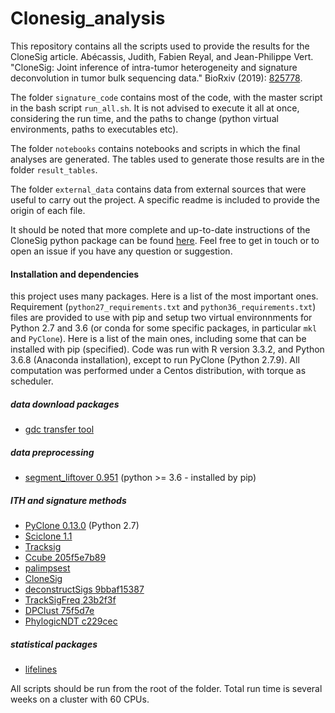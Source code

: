 # Clonesig_analysis
This repository contains all the scripts used to provide the results for the CloneSig article.
Abécassis, Judith, Fabien Reyal, and Jean-Philippe Vert. "CloneSig: Joint inference of intra-tumor heterogeneity and signature deconvolution in tumor bulk sequencing data." BioRxiv (2019): [825778](https://www.biorxiv.org/content/10.1101/825778v2).


The folder ```signature_code``` contains most of the code, with the master script in the bash script ```run_all.sh```. It is not advised to execute it all at once, considering the run time, and the paths to change (python virtual environments, paths to executables etc).

The folder ```notebooks``` contains notebooks and scripts in which the final analyses are generated. The tables used to generate those results are in the folder ```result_tables```.

The folder ```external_data``` contains data from external sources that were useful to carry out the project. A specific readme is included to provide the origin of each file.

It should be noted that more complete and up-to-date instructions of the CloneSig python package can be found [here](https://github.com/judithabk6/clonesig). Feel free to get in touch or to open an issue if you have any question or suggestion.


#### Installation and dependencies
this project uses many packages. Here is a list of the most important ones. Requirement (```python27_requirements.txt``` and ```python36_requirements.txt```) files are provided to use with pip and setup two virtual environnments for Python 2.7 and 3.6 (or conda for some specific packages, in particular ```mkl``` and ```PyClone```). Here is a list of the main ones, including some that can be installed with pip (specified). Code was run with R version 3.3.2, and Python 3.6.8 (Anaconda installation), except to run PyClone (Python 2.7.9). All computation was performed under a Centos distribution, with torque as scheduler.

##### data download packages
- [gdc transfer tool](https://gdc.cancer.gov/access-data/gdc-data-transfer-tool)

##### data preprocessing
- [segment_liftover 0.951](https://pypi.org/project/segment-liftover/) (python >= 3.6 - installed by pip)

##### ITH and signature methods
- [PyClone 0.13.0](https://bitbucket.org/aroth85/pyclone/wiki/Installation) (Python 2.7)
- [Sciclone 1.1](https://github.com/genome/sciclone)
- [Tracksig](https://github.com/morrislab/TrackSig)
- [Ccube 205f5e7b89](https://github.com/keyuan/ccube/tree/205f5e7b895fd302019faced3f4acf1a3f15e778)
- [palimpsest](https://github.com/FunGeST/Palimpsest)
- [CloneSig](https://github.com/judithabk6/clonesig)
- [deconstructSigs 9bbaf15387](https://github.com/raerose01/deconstructSigs/tree/9bbaf15387e1a6221b4437523d12dd950eea80e1)
- [TrackSigFreq 23b2f3f](https://github.com/morrislab/TrackSigFreq/tree/23b2f3f75b344d18d1df6817f3492f8b80047500)
- [DPClust 75f5d7e](https://github.com/Wedge-lab/dpclust/tree/75f5d7ef1e3e53585f86801fde76dd4c4aa86324)
- [PhylogicNDT c229cec](https://github.com/broadinstitute/PhylogicNDT/tree/c229cec570169b6e710e9157c9e102ce37a454cd)


##### statistical packages
- [lifelines](https://lifelines.readthedocs.io/en/latest/Quickstart.html)

All scripts should be run from the root of the folder. Total run time is several weeks on a cluster with 60 CPUs.


